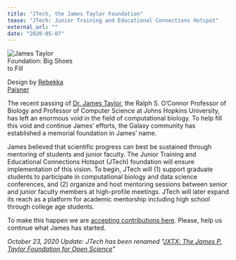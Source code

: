 ```yaml
---
title: "JTech, the James Taylor Foundation"
tease: "JTech: Junior Training and Educational Connections Hotspot"
external_url: ""
date: "2020-05-07"
---
```


<div class="float-right" style="max-width: 10rem">

![James Taylor Foundation: Big Shoes to Fill](/src/jxtx/jtech-shoes-400.png)

<div class="small float-right">

Design by [Rebekka Paisner](https://twitter.com/rebekkapaisner)

</div>
</div>

The recent passing of [Dr. James Taylor](/src/jxtx/index.md), the Ralph S. O’Connor Professor of Biology and Professor of Computer Science at Johns Hopkins University, has left an enormous void in the field of computational biology. To help fill this void and continue James’ efforts, the Galaxy community has established a memorial foundation in James’ name.

James believed that scientific progress can best be sustained through mentoring of students and junior faculty. The Junior Training and Educational Connections Hotspot (JTech) foundation will ensure implementation of this vision. To begin, JTech will  (1) support  graduate students to participate in computational biology and data science conferences, and (2) organize and host mentoring sessions between senior and junior faculty members at high-profile meetings. JTech will later expand its reach as a platform for academic mentorship including high school through college age students.

To make this happen we are [accepting contributions here](/src/jxtx/foundation/index.md). Please, help us continue what James has started.


*October 23, 2020 Update: JTech has been renamed "[JXTX: The James P. Taylor Foundation for Open Science](/src/jxtx/foundation/index.md)"*
